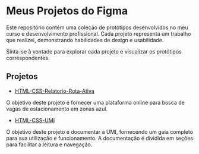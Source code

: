 # Meus Projetos do Figma

Este repositório contém uma coleção de protótipos desenvolvidos no meu curso e desenvolvimento profissional. Cada projeto representa um trabalho que realizei, demonstrando habilidades de design e usabilidade.

Sinta-se à vontade para explorar cada projeto e visualizar os protótipos correspondentes.

## Projetos

- [HTML-CSS-Relatorio-Rota-Ativa](https://github.com/matheusdiasprojects/HTML-CSS-Relatorio-Rota-Ativa)

O objetivo deste projeto é fornecer uma plataforma online para busca de vagas de estacionamento em zonas azul. 

- [HTML-CSS-UMI](https://github.com/matheusdiasprojects/HTML-CSS-UMI)

O objetivo deste projeto é documentar a UMI, fornecendo um guia completo para sua utilização e funcionamento. A documentação é dividida em seções para facilitar a leitura e navegação.
